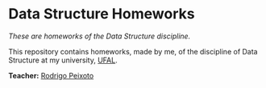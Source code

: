 # Data Structure Homeworks

_These are homeworks of the Data Structure discipline._

This repository contains homeworks, made ​​by me, of the discipline of Data Structure at my university, [UFAL](http://www.ufal.edu.br).

**Teacher:** [Rodrigo Peixoto](https://www.github.com/rodrigopex)
